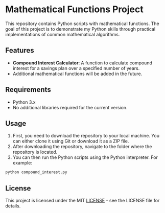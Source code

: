# Mathematical Functions Project

This repository contains Python scripts with mathematical functions. The goal of this project is to demonstrate my Python skills through practical implementations of common mathematical algorithms.

## Features

- **Compound Interest Calculator**: A function to calculate compound interest for a savings plan over a specified number of years.
- Additional mathematical functions will be added in the future.

## Requirements

- Python 3.x
- No additional libraries required for the current version.

## Usage

1. First, you need to download the repository to your local machine. You can either clone it using Git or download it as a ZIP file.
2. After downloading the repository, navigate to the folder where the repository is located.
3. You can then run the Python scripts using the Python interpreter. For example:
```bash
python compound_interest.py
```
## License
This project is licensed under the MIT [LICENSE](https://github.com/Pacalll/math/blob/LICENSE) - see the LICENSE file for details.